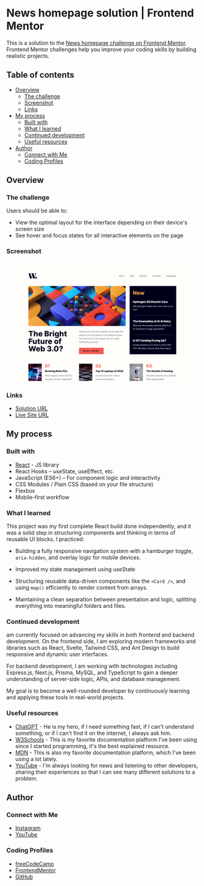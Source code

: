 # News homepage solution | Frontend Mentor

This is a solution to the [News homepage challenge on Frontend Mentor](https://www.frontendmentor.io/challenges/news-homepage-H6SWTa1MFl). Frontend Mentor challenges help you improve your coding skills by building realistic projects. 

## Table of contents

- [Overview](#overview)
  - [The challenge](#the-challenge)
  - [Screenshot](#screenshot)
  - [Links](#links)
- [My process](#my-process)
  - [Built with](#built-with)
  - [What I learned](#what-i-learned)
  - [Continued development](#continued-development)
  - [Useful resources](#useful-resources)
- [Author](#author)
  - [Connect with Me](#Connect-with-Me)
  - [Coding Profiles](#Coding-Profiles)

## Overview

### The challenge

Users should be able to:

- View the optimal layout for the interface depending on their device's screen size
- See hover and focus states for all interactive elements on the page

### Screenshot

![screenshot of the project's webpage](./src/assets/images/screenshot/screenshot.jpg)

### Links

- [Solution URL](https://github.com/DalaScript/news-homepage)
- [Live Site URL](https://news-homepage-five-sand.vercel.app/)

## My process

### Built with

- [React](https://reactjs.org/) - JS library
- React Hooks – useState, useEffect, etc.
- JavaScript (ES6+) – For component logic and interactivity
- CSS Modules / Plain CSS (based on your file structure)
- Flexbox
- Mobile-first workflow


### What I learned

This project was my first complete React build done independently, and it was a solid step in structuring components and thinking in terms of reusable UI blocks. I practiced:

 - Building a fully responsive navigation system with a hamburger toggle, `aria-hidden`, and overlay logic for mobile devices.

 - Improved my state management using useState

 - Structuring reusable data-driven components like the `<Card />`, and using `map()` efficiently to render content from arrays.

 - Maintaining a clean separation between presentation and logic, splitting everything into meaningful folders and files.

### Continued development

am currently focused on advancing my skills in both frontend and backend development. On the frontend side, I am exploring modern frameworks and libraries such as React, Svelte, Tailwind CSS, and Ant Design to build responsive and dynamic user interfaces.

For backend development, I am working with technologies including Express.js, Next.js, Prisma, MySQL, and TypeScript to gain a deeper understanding of server-side logic, APIs, and database management.

My goal is to become a well-rounded developer by continuously learning and applying these tools in real-world projects.

### Useful resources

- [ChatGPT](https://chatgpt.com/) - He is my hero, if I need something fast, if I can't understand something, or if I can't find it on the internet, I always ask him.
- [W3Schools](https://www.w3schools.com/) - This is my favorite documentation platform I've been using since I started programming, it's the best explained resource.
- [MDN](https://developer.mozilla.org/en-US/) - This is also my favorite documentation platform, which I've been using a lot lately.
- [YouTube](https://www.youtube.com/) - I'm always looking for news and listening to other developers, sharing their experiences so that I can see many different solutions to a problem.

## Author

### Connect with Me

- [Instagram](https://www.instagram.com/DalaScript)
- [YouTube](https://www.youtube.com/@DalaScript)

### Coding Profiles

- [freeCodeCamp](https://www.freecodecamp.org/DalaScript)
- [FrontendMentor](https://www.frontendmentor.io/profile/DalaScript)
- [GitHub](https://github.com/DalaScript)
